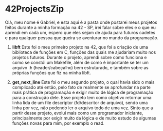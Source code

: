 # 42ProjectsZip
Olá, meu nome é Gabriel, e esta aqui é a pasta onde postarei meus projetos feitos durante a minha formação na 42 - SP, irei falar sobre eles e o que eu aprendi em cada um, espero que eles sejam de ajuda para futuros cadetes e para qualquer pessoa que queira se aventurar no mundo da programação.

1. **libft**
Este foi o meu primeiro projeto na 42, que foi a criação de uma biblioteca de funções em C, funções das quais me ajudariam muito nos projetos futuros. Durante o projeto, aprendi sobre como funciona e como se constói um Makefile, além de como é importante se ter um arquivo .h (header/cabeçalho) bem estruturado, e também sobre as próprias funções que fiz na minha libft.

1. **get_next_line**
Este foi o meu segundo projeto, o qual havia sido o mais complicado até então, pelo fato de realmente se aprofundar na parte mais prática de programação e exigir muito de lógica de programação para a construção dele. Esse projeto tem como objetivo retornar uma linha lida de um file descriptor (fd/descritor de arquivo), sendo uma linha por vez, não podendo ler o arquivo todo de uma vez. Sinto que a partir desse projeto, evolui mais como um programador iniciante, principalmente por exigir muito da lógica e de muito estudo de algumas funções novas para mim, por exemplo o read.
